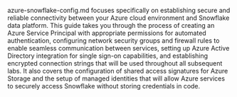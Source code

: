 azure-snowflake-config.md focuses specifically on establishing secure and reliable connectivity between your Azure cloud environment and Snowflake data platform. This guide takes you through the process of creating an Azure Service Principal with appropriate permissions for automated authentication, configuring network security groups and firewall rules to enable seamless communication between services, setting up Azure Active Directory integration for single sign-on capabilities, and establishing encrypted connection strings that will be used throughout all subsequent labs. It also covers the configuration of shared access signatures for Azure Storage and the setup of managed identities that will allow Azure services to securely access Snowflake without storing credentials in code.